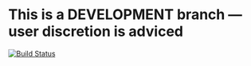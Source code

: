 # This is a DEVELOPMENT branch — user discretion is adviced

[![Build Status](https://travis-ci.org/YogliB/svelte-component-template.svg?branch=dev)](https://travis-ci.org/YogliB/svelte-component-template)
